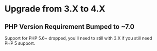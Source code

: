 # Upgrade from 3.X to 4.X

## PHP Version Requirement Bumped to ~7.0

Support for PHP 5.6+ dropped, you'll need to still with 3.X if you still
need PHP 5 support.
